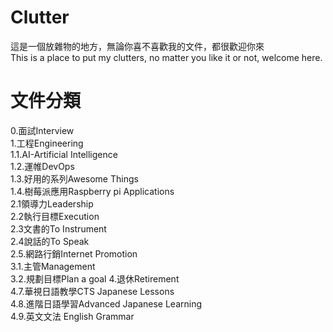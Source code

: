 # Clutter 
這是一個放雜物的地方，無論你喜不喜歡我的文件，都很歡迎你來  
This is a place to put my clutters, no matter you like it or not, welcome here.
# 文件分類
0.面試Interview  
1.工程Engineering  
1.1.AI-Artificial Intelligence  
1.2.運帷DevOps    
1.3.好用的系列Awesome Things   
1.4.樹莓派應用Raspberry pi Applications   
2.1領導力Leadership  
2.2執行目標Execution  
2.3文書的To Instrument  
2.4說話的To Speak  
2.5.網路行銷Internet Promotion  
3.1.主管Management  
3.2.規劃目標Plan a goal
4.退休Retirement    
4.7.華視日語教學CTS Japanese Lessons  
4.8.進階日語學習Advanced Japanese Learning  
4.9.英文文法 English Grammar   






